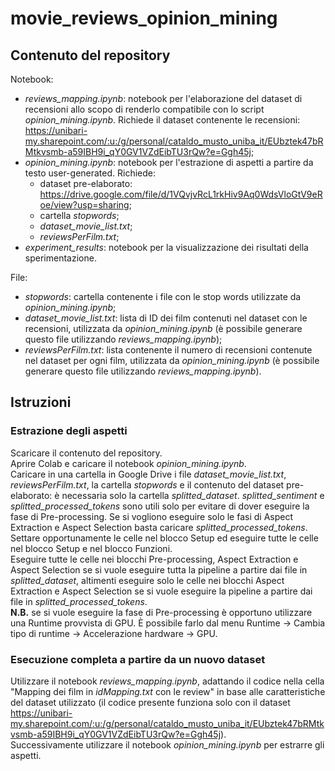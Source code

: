# movie_reviews_opinion_mining

## Contenuto del repository
Notebook:
* _reviews_mapping.ipynb_: notebook per l'elaborazione del dataset di recensioni allo scopo di renderlo compatibile con lo script _opinion_mining.ipynb_. Richiede il dataset contenente le recensioni: https://unibari-my.sharepoint.com/:u:/g/personal/cataldo_musto_uniba_it/EUbztek47bRMtkvsmb-a59IBH9i_qY0GV1VZdEibTU3rQw?e=Ggh45j;
* _opinion_mining.ipynb_: notebook per l'estrazione di aspetti a partire da testo user-generated. Richiede:
  * dataset pre-elaborato: https://drive.google.com/file/d/1VQvjvRcL1rkHiv9Aq0WdsVloGtV9eRoe/view?usp=sharing;
  * cartella _stopwords_;
  * _dataset_movie_list.txt_;
  * _reviewsPerFilm.txt_;
* _experiment_results_: notebook per la visualizzazione dei risultati della sperimentazione.

File:
* _stopwords_: cartella contenente i file con le stop words utilizzate da _opinion_mining.ipynb_;
* _dataset_movie_list.txt_: lista di ID dei film contenuti nel dataset con le recensioni, utilizzata da _opinion_mining.ipynb_ (è possibile generare questo file utilizzando _reviews_mapping.ipynb_);
* _reviewsPerFilm.txt_: lista contenente il numero di recensioni contenute nel dataset per ogni film, utilizzata da _opinion_mining.ipynb_ (è possibile generare questo file utilizzando _reviews_mapping.ipynb_).

## Istruzioni
### Estrazione degli aspetti
Scaricare il contenuto del repository.\
Aprire Colab e caricare il notebook _opinion_mining.ipynb_.\
Caricare in una cartella in Google Drive i file _dataset_movie_list.txt_, _reviewsPerFilm.txt_, la cartella _stopwords_ e il contenuto del dataset pre-elaborato: è necessaria solo la cartella _splitted_dataset_. _splitted_sentiment_ e _splitted_processed_tokens_ sono utili solo per evitare di dover eseguire la fase di Pre-processing. Se si vogliono eseguire solo le fasi di Aspect Extraction e Aspect Selection basta caricare _splitted_processed_tokens_.\
Settare opportunamente le celle nel blocco Setup ed eseguire tutte le celle nel blocco Setup e nel blocco Funzioni.\
Eseguire tutte le celle nei blocchi Pre-processing, Aspect Extraction e Aspect Selection se si vuole eseguire tutta la pipeline a partire dai file in _splitted_dataset_, altimenti eseguire solo le celle nei blocchi Aspect Extraction e Aspect Selection se si vuole eseguire la pipeline a partire dai file in _splitted_processed_tokens_.\
__N.B.__ se si vuole eseguire la fase di Pre-processing è opportuno utilizzare una Runtime provvista di GPU. È possibile farlo dal menu Runtime -> Cambia tipo di runtime -> Accelerazione hardware -> GPU.

### Esecuzione completa a partire da un nuovo dataset
Utilizzare il notebook _reviews_mapping.ipynb_, adattando il codice nella cella "Mapping dei film in _idMapping.txt_ con le review" in base alle caratteristiche del dataset utilizzato (il codice presente funziona solo con il dataset https://unibari-my.sharepoint.com/:u:/g/personal/cataldo_musto_uniba_it/EUbztek47bRMtkvsmb-a59IBH9i_qY0GV1VZdEibTU3rQw?e=Ggh45j).\
Successivamente utilizzare il notebook _opinion_mining.ipynb_ per estrarre gli aspetti.
